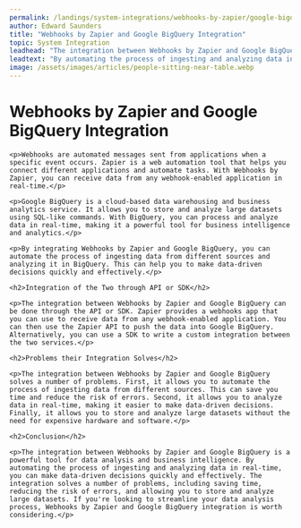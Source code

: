 ```yaml
---
permalink: /landings/system-integrations/webhooks-by-zapier/google-bigquery
author: Edward Saunders
title: "Webhooks by Zapier and Google BigQuery Integration"
topic: System Integration
leadhead: "The integration between Webhooks by Zapier and Google BigQuery is a powerful tool for data analysis and business intelligence"
leadtext: "By automating the process of ingesting and analyzing data in real-time, you can make data-driven decisions quickly and effectively. The integration solves a number of problems, including saving time, reducing the risk of errors, and allowing you to store and analyze large datasets. If you're looking to streamline your data analysis process, Webhooks by Zapier and Google BigQuery integration is worth considering."
image: /assets/images/articles/people-sitting-near-table.webp
---
```

<div class="arttext">
	<h1>Webhooks by Zapier and Google BigQuery Integration</h1>

	<p>Webhooks are automated messages sent from applications when a specific event occurs. Zapier is a web automation tool that helps you connect different applications and automate tasks. With Webhooks by Zapier, you can receive data from any webhook-enabled application in real-time.</p>

	<p>Google BigQuery is a cloud-based data warehousing and business analytics service. It allows you to store and analyze large datasets using SQL-like commands. With BigQuery, you can process and analyze data in real-time, making it a powerful tool for business intelligence and analytics.</p>

	<p>By integrating Webhooks by Zapier and Google BigQuery, you can automate the process of ingesting data from different sources and analyzing it in BigQuery. This can help you to make data-driven decisions quickly and effectively.</p>

	<h2>Integration of the Two through API or SDK</h2>

	<p>The integration between Webhooks by Zapier and Google BigQuery can be done through the API or SDK. Zapier provides a webhooks app that you can use to receive data from any webhook-enabled application. You can then use the Zapier API to push the data into Google BigQuery. Alternatively, you can use a SDK to write a custom integration between the two services.</p>

	<h2>Problems their Integration Solves</h2>

	<p>The integration between Webhooks by Zapier and Google BigQuery solves a number of problems. First, it allows you to automate the process of ingesting data from different sources. This can save you time and reduce the risk of errors. Second, it allows you to analyze data in real-time, making it easier to make data-driven decisions. Finally, it allows you to store and analyze large datasets without the need for expensive hardware and software.</p>

	<h2>Conclusion</h2>

	<p>The integration between Webhooks by Zapier and Google BigQuery is a powerful tool for data analysis and business intelligence. By automating the process of ingesting and analyzing data in real-time, you can make data-driven decisions quickly and effectively. The integration solves a number of problems, including saving time, reducing the risk of errors, and allowing you to store and analyze large datasets. If you're looking to streamline your data analysis process, Webhooks by Zapier and Google BigQuery integration is worth considering.</p>

</div>